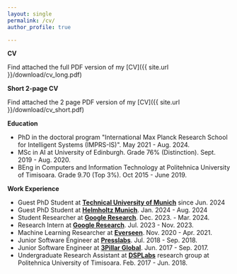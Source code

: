 ```yaml
---
layout: single
permalink: /cv/
author_profile: true

---
```


**CV**

Find attached the full PDF version of my [CV]({{ site.url }}/download/cv_long.pdf)

**Short 2-page CV**

Find attached the 2 page PDF version of my [CV]({{ site.url }}/download/cv_short.pdf)


**Education**
- PhD in the doctoral program "International Max Planck Research School for Intelligent Systems (IMPRS-IS)". May 2021 - Aug. 2024.
- MSc in AI at University of Edinburgh. Grade 76% (Distinction). Sept. 2019 - Aug. 2020.
- BEng in Computers and Information Technology at Politehnica University of Timisoara. Grade 9.70 (Top 3%). Oct 2015 - June 2019.

**Work Experience**
- Guest PhD Student at **[Technical University of Munich](https://www.tum.de/en/)** since Jun. 2024
- Guest PhD Student at **[Helmholtz Munich](https://www.helmholtz-munich.de/en)**. Jan. 2024 - Aug. 2024
- Student Researcher at **[Google Research](https://research.google/teams/perception/)**. Dec. 2023. - Mar. 2024.
- Research Intern at **[Google Research](https://research.google/teams/perception/)**. Jul. 2023 - Nov. 2023.
- Machine Learning Researcher at **[Everseen](https://everseen.com/)**. Nov. 2020 - Apr. 2021.
- Junior Software Engineer at **[Presslabs](https://www.presslabs.com/)**. Jul. 2018 - Sep. 2018. 
- Junior Software Engineer at **[3Pillar Global](https://www.3pillarglobal.com/)**. Jun. 2017 - Sep. 2017. 
- Undergraduate Research Assistant at **[DSPLabs](https://www.cs.upt.ro/index.php/research/cccti/dsplabs)** research group at Politehnica University of Timisoara. Feb. 2017 - Jun. 2018.


